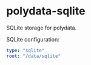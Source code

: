 # polydata-sqlite

SQLite storage for polydata.


SQLite configuration:
```yaml
type: "sqlite"
root: "/data/sqlite"
```